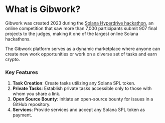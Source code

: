 # What is Gibwork?

Gibwork was created 2023 during the [Solana Hyperdrive hackathon](https://solana.com/news/solana-hyperdrive-hackathon-winners), an online competition that saw more than 7,000 participants submit 907 final projects to the judges, making it one of the largest online Solana hackathons.&#x20;

The Gibwork platform serves as a dynamic marketplace where anyone can create new work opportunities or work on a diverse set of tasks and earn crypto.



### Key Features

1. **Task Creation**: Create tasks utilizing any Solana SPL token.
2. **Private Tasks**: Establish private tasks accessible only to those with whom you share a link.
3. **Open Source Bounty**: Initiate an open-source bounty for issues in a GitHub repository.
4. **Services**: Provide services and accept any Solana SPL token as payment.

